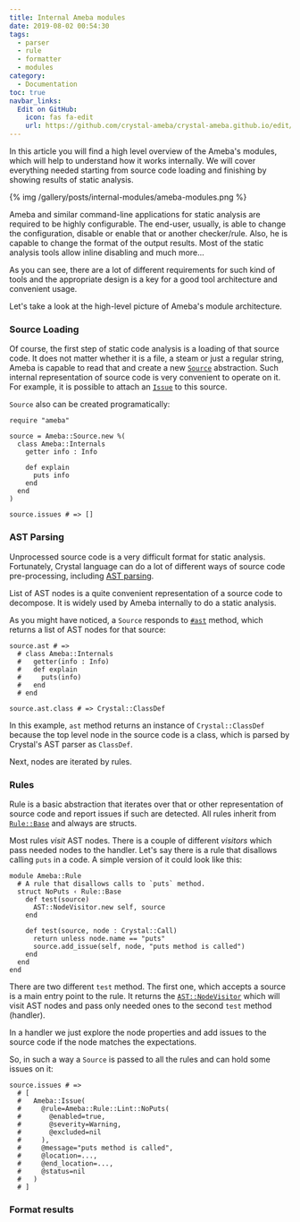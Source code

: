 ```yaml
---
title: Internal Ameba modules
date: 2019-08-02 00:54:30
tags:
  - parser
  - rule
  - formatter
  - modules
category:
  - Documentation
toc: true
navbar_links:
  Edit on GitHub:
    icon: fas fa-edit
    url: https://github.com/crystal-ameba/crystal-ameba.github.io/edit/site/source/_posts/internal-modules.md
---
```


In this article you will find a high level overview of the Ameba's
modules, which will help to understand how it works internally.
We will cover everything needed starting from source code
loading and finishing by showing results of static analysis.

{% img /gallery/posts/internal-modules/ameba-modules.png %}

<!-- more -->

Ameba and similar command-line applications for static analysis are
required to be highly configurable.
The end-user, usually, is able to change the configuration, disable or enable that or
another checker/rule. Also, he is capable to change the format of the output results.
Most of the static analysis tools allow inline disabling and much more...

As you can see, there are a lot of different requirements for such kind of tools
and the appropriate design is a key for a good tool architecture and convenient usage.

Let's take a look at the high-level picture of Ameba's module architecture.

### Source Loading

Of course, the first step of static code analysis is a loading of that source code.
It does not matter whether it is a file, a steam or just a regular string, Ameba
is capable to read that and create a new [`Source`](https://crystal-ameba.github.io/ameba/Ameba/Source.html)
abstraction. Such internal representation of source code is very convenient
to operate on it. For example, it is possible to attach an
[`Issue`](https://crystal-ameba.github.io/ameba/Ameba/Issue.html) to this source.

`Source` also can be created programatically:

```crystal
require "ameba"

source = Ameba::Source.new %(
  class Ameba::Internals
    getter info : Info

    def explain
      puts info
    end
  end
)

source.issues # => []
```

### AST Parsing

Unprocessed source code is a very difficult format for static analysis.
Fortunately, Crystal language can do a lot of different ways of source
code pre-processing, including [AST parsing](https://en.wikipedia.org/wiki/Abstract_syntax_tree).

List of AST nodes is a quite convenient representation of a source code to decompose.
It is widely used by Ameba internally to do a static analysis.

As you might have noticed, a `Source` responds to
[`#ast`](https://crystal-ameba.github.io/ameba/Ameba/Source.html#ast-instance-method) method,
which returns a list of AST nodes for that source:

```crystal
source.ast # =>
  # class Ameba::Internals
  #   getter(info : Info)
  #   def explain
  #     puts(info)
  #   end
  # end

source.ast.class # => Crystal::ClassDef
```

In this example, `ast` method returns an instance of `Crystal::ClassDef` because the top level node
in the source code is a class, which is parsed by Crystal's AST parser as `ClassDef`.

Next, nodes are iterated by rules.

### Rules

Rule is a basic abstraction that iterates over that or other representation of source code and
report issues if such are detected. All rules inherit from [`Rule::Base`](https://crystal-ameba.github.io/ameba/Ameba/Rule/Base.html)
and always are structs.

Most rules *visit* AST nodes. There is a couple of different *visitors* which pass needed nodes
to the handler. Let's say there is a rule that disallows calling `puts` in a code.
A simple version of it could look like this:

```crystal
module Ameba::Rule
  # A rule that disallows calls to `puts` method.
  struct NoPuts ‹ Rule::Base
    def test(source)
      AST::NodeVisitor.new self, source
    end

    def test(source, node : Crystal::Call)
      return unless node.name == "puts"
      source.add_issue(self, node, "puts method is called")
    end
  end
end
```

There are two different `test` method. The first one, which accepts a source is a main
entry point to the rule. It returns the [`AST::NodeVisitor`](https://crystal-ameba.github.io/ameba/Ameba/AST/NodeVisitor.html)
which will visit AST nodes and pass only needed ones to the second `test` method (handler).

In a handler we just explore the node properties and add issues to the source code
if the node matches the expectations.

So, in such a way a `Source` is passed to all the rules and can hold some issues on it:

```crystal
source.issues # =>
  # [
  #   Ameba::Issue(
  #     @rule=Ameba::Rule::Lint::NoPuts(
  #       @enabled=true,
  #       @severity=Warning,
  #       @excluded=nil
  #     ),
  #     @message="puts method is called",
  #     @location=...,
  #     @end_location=...,
  #     @status=nil
  #   )
  # ]

```

### Format results
